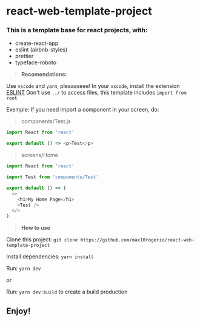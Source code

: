 # **react-web-template-project**

### This is a template base for react projects, with:

- create-react-app
- eslint (airbnb-styles)
- prettier
- typeface-roboto

> **Recomendations:**

Use `vscode` and `yarn`, pleaaaseee!
In your `vscode`, install the extension [ESLINT](https://marketplace.visualstudio.com/items?itemName=dbaeumer.vscode-eslint)
Don't use `../` to access files, this template includes `import from root`

Exemple:
If you need import a component in your screen, do:
> components/Test.js
```js
import React from 'react'

export default () => <p>Test</p>
```
> screens/Home
```js
import React from 'react'

import Test from 'components/Test'

export default () => (
  <>
    <h1>My Home Page</h1>
    <Test />
  </>
)
```


> **How to use**

Clone this project: `git clone https://github.com/max10rogerio/react-web-template-project`

Install dependencies: `yarn install`

Run: `yarn dev`

or

Run: `yarn dev:build` to create a build production

## **Enjoy!**


